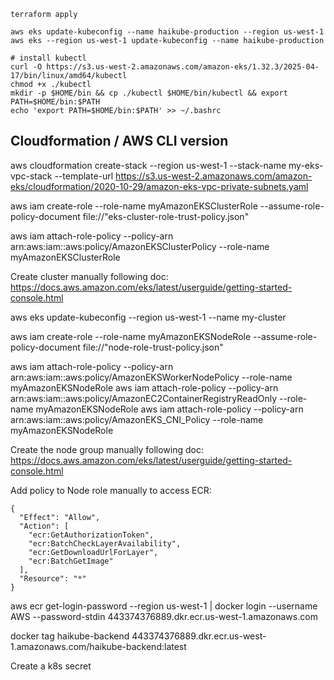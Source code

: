 ```
terraform apply

aws eks update-kubeconfig --name haikube-production --region us-west-1
aws eks --region us-west-1 update-kubeconfig --name haikube-production

# install kubectl
curl -O https://s3.us-west-2.amazonaws.com/amazon-eks/1.32.3/2025-04-17/bin/linux/amd64/kubectl
chmod +x ./kubectl
mkdir -p $HOME/bin && cp ./kubectl $HOME/bin/kubectl && export PATH=$HOME/bin:$PATH
echo 'export PATH=$HOME/bin:$PATH' >> ~/.bashrc

```

## Cloudformation / AWS CLI version

aws cloudformation create-stack --region us-west-1 --stack-name my-eks-vpc-stack --template-url https://s3.us-west-2.amazonaws.com/amazon-eks/cloudformation/2020-10-29/amazon-eks-vpc-private-subnets.yaml

aws iam create-role --role-name myAmazonEKSClusterRole --assume-role-policy-document file://"eks-cluster-role-trust-policy.json"

aws iam attach-role-policy --policy-arn arn:aws:iam::aws:policy/AmazonEKSClusterPolicy --role-name myAmazonEKSClusterRole

Create cluster manually following doc: https://docs.aws.amazon.com/eks/latest/userguide/getting-started-console.html

aws eks update-kubeconfig --region us-west-1 --name my-cluster
            
aws iam create-role --role-name myAmazonEKSNodeRole --assume-role-policy-document file://"node-role-trust-policy.json"

aws iam attach-role-policy --policy-arn arn:aws:iam::aws:policy/AmazonEKSWorkerNodePolicy --role-name myAmazonEKSNodeRole
aws iam attach-role-policy --policy-arn arn:aws:iam::aws:policy/AmazonEC2ContainerRegistryReadOnly --role-name myAmazonEKSNodeRole
aws iam attach-role-policy --policy-arn arn:aws:iam::aws:policy/AmazonEKS_CNI_Policy --role-name myAmazonEKSNodeRole

Create the node group manually following doc: https://docs.aws.amazon.com/eks/latest/userguide/getting-started-console.html

Add policy to Node role manually to access ECR:

```
{
  "Effect": "Allow",
  "Action": [
    "ecr:GetAuthorizationToken",
    "ecr:BatchCheckLayerAvailability",
    "ecr:GetDownloadUrlForLayer",
    "ecr:BatchGetImage"
  ],
  "Resource": "*"
}
```

aws ecr get-login-password --region us-west-1 | docker login --username AWS --password-stdin 443374376889.dkr.ecr.us-west-1.amazonaws.com

docker tag haikube-backend 443374376889.dkr.ecr.us-west-1.amazonaws.com/haikube-backend:latest

Create a k8s secret